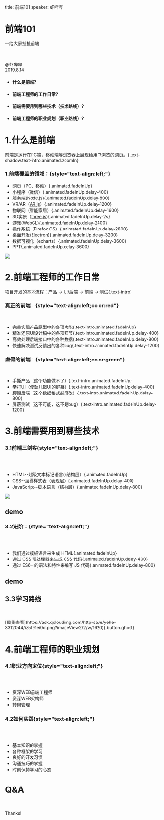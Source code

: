 title: 前端101
speaker: 虾哔哔


<slide class="content-center">

#  前端101
--给大家扯扯前端

<br>
<br>

<div class="text-intro">@虾哔哔</div>
<div class="text-intro">2019.8.14</div>


</slide>

<slide class="content-center">

- #### 什么是前端?
- #### 前端工程师的工作日常?
- #### 前端需要用到哪些技术（技术路线）?
- #### 前端工程师的职业规划（职业路线）?

</slide>


<slide class="content-center">

#  1.什么是前端

</slide>

<slide class="content-center">

前端是运行在PC端，移动端等浏览器上展现给用户浏览的<span class="text-danger">[网页](https://www.baidu.com/)</span>。{.text-shadow.text-intro.animated.zoomIn}

<style>
.text-danger{
    color:red;
}
</style>
</slide>

<slide class="content-center">

### 1.前端覆盖的领域：{style="text-align:left;"}


- 网页（PC、移动）{.animated.fadeInUp}
- 小程序（微信）{.animated.fadeInUp.delay-400}
- 服务端(Node.js){.animated.fadeInUp.delay-800}
- VR/AR（[AR.js](https://b2.bmp.ovh/imgs/2019/08/be459df885950df1.png)）{.animated.fadeInUp.delay-1200}
- 物联网（智能家居）{.animated.fadeInUp.delay-1600}
- 3D实景（[three.js](https://threejs.org/examples/#webgl_animation_skinning_morph)){.animated.fadeInUp.delay-2s}
- 游戏(WebGL){.animated.fadeInUp.delay-2400}
- 操作系统（Firefox OS）{.animated.fadeInUp.delay-2800}
- 桌面开发(Electron){.animated.fadeInUp.delay-3200}
- 数据可视化（echarts）{.animated.fadeInUp.delay-3600}
- PPT{.animated.fadeInUp.delay-3600}

</slide>


<slide class="content-center">

![](http://download.broadview.com.cn/Original/170905c5326b9242f460)

</slide>


<slide class="bg-black-blue" video="https://webslides.tv/static/videos/working.mp4 poster='https://webslides.tv/static/images/working.jpg' .dark">

<div class="content-center">

# 2.前端工程师的工作日常

</div>


</slide>

<slide class="bg-black-blue" video="https://webslides.tv/static/videos/working.mp4 poster='https://webslides.tv/static/images/working.jpg' .dark">

<div class="content-center">

项目开发的基本流程：产品 → UI/后端 → 前端 → 测试{.text-intro}

</div>

</slide>

<slide class="bg-black-blue" video="https://webslides.tv/static/videos/working.mp4 poster='https://webslides.tv/static/images/working.jpg' .dark">

<div class="content-center">

### 真正的前端：{style="text-align:left;color:red"}

<br>

- 完美实现产品原型中的各项功能{.text-intro.animated.fadeInUp}
- 精准还原UI设计稿中的各项细节{.text-intro.animated.fadeInUp.delay-400}
- 高效处理后端接口中的各种数据{.text-intro.animated.fadeInUp.delay-800}
- 快速解决测试反馈出的各种bug{.text-intro.animated.fadeInUp.delay-1200}

</div>

</slide>

<slide class="bg-black-blue" video="https://webslides.tv/static/videos/working.mp4 poster='https://webslides.tv/static/images/working.jpg' .dark">

<div class="content-center">

### 虚假的前端：{style="text-align:left;color:green"}

<br>

- 手撕产品（这个功能做不了）{.text-intro.animated.fadeInUp}
- 拳打UI（使劲儿戳UI的屏幕）{.text-intro.animated.fadeInUp.delay-400}
- 脚踢后端（这个数据格式必须改）{.text-intro.animated.fadeInUp.delay-800}
- 屏蔽测试（这不可能，这不是bug）{.text-intro.animated.fadeInUp.delay-1200}

</div>

</slide>

<!--  -->
<slide class="content-center">

#  3.前端需要用到哪些技术

</slide>

<slide>

<div class="content-center">

### 3.1前端三剑客{style="text-align:left;"}

<br>
<br>

- HTML--超级文本标记语言(（结构层）{.animated.fadeInUp}
- CSS--层叠样式表（表现层）{.animated.fadeInUp.delay-400}
- JavaScript--脚本语言（结构层）{.animated.fadeInUp.delay-800}

</div>

</slide>


<slide class="content-center">

![](https://s2.ax1x.com/2019/08/13/mCJe7n.jpg)

</slide>


<slide class="content-center">

## demo

</slide>

<slide>

<div class="content-center">

### 3.2进阶：{style="text-align:left;"}

<br>
<br>


- 我们通过模板语言来生成 HTML{.animated.fadeInUp}
- 通过 CSS 预处理器来生成 CSS 代码{.animated.fadeInUp.delay-400}
- 通过 ES6+ 的语法和特性来编写 JS 代码{.animated.fadeInUp.delay-800}

</div>

</slide>


<slide class="content-center">

## demo

</slide>

<slide class="content-center">

## 3.3学习路线


<br>
<br>
[戳我查看](https://ask.qcloudimg.com/http-save/yehe-3312044/iz5f91ei0d.png?imageView2/2/w/1620){.button.ghost}

</slide>



<slide class="content-center">

#  4.前端工程师的职业规划

</slide>

<slide>

<div class="content-center">

### 4.1职业方向定位{style="text-align:left;"}

<br>
<br>


- 资深WEB前端工程师
- 资深WEB架构师
- 转岗管理

</div>

</slide>

<slide>

<div class="content-center">

### 4.2如何实践{style="text-align:left;"}

<br>
<br>

-   基本知识的掌握
-   各种框架的学习
-   良好的开发习惯
-   沟通技巧的掌握
-   时刻保持学习的心态


</div>

</slide>

<slide>

<div class="content-center">

# Q&A

<br>

Thanks!

</div>

</slide>